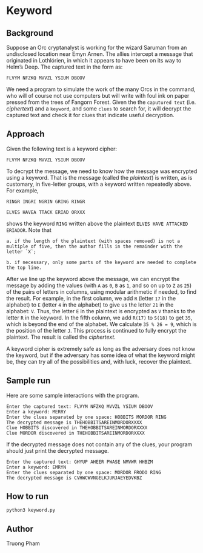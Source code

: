 # Keyword

## Background

Suppose an Orc cryptanalyst is working for the wizard Saruman from an undisclosed location near Emyn Arnen. The allies intercept a message that originated in Lothlórien, in which it appears to have been on its way to Helm’s Deep. The captured text in the form as:

`FLVYM NFZKQ MVVZL YSIUM DBOOV`

We need a program to simulate the work of the many Orcs in the command, who will of course not use computers but will write with foul ink on paper pressed from the trees of Fangorn Forest. Given the the `caputured text` (i.e. *ciphertext*) and a `keyword`, and some `clues` to search for, it will decrypt the captured text and check it for clues that indicate useful decryption.

## Approach

Given the following text is a keyword cipher:

`FLVYM NFZKQ MVVZL YSIUM DBOOV`

To decrypt the message, we need to know how the message was encrypted using a keyword. That is the message (called the *plaintext*) is written, as is customary, in five-letter groups, with a keyword written repeatedly above. For example,

`RINGR INGRI NGRIN GRING RINGR`

`ELVES HAVEA TTACK ERIAD ORXXX`

shows the keyword `RING` written above the plaintext `ELVES HAVE ATTACKED ERIADOR`. Note that

    a. if the length of the plaintext (with spaces removed) is not a multiple of five, then the author fills in the remainder with the letter `X`;

    b. if necessary, only some parts of the keyword are needed to complete the top line.

After we line up the keyword above the message, we can encrypt the message by adding the values (with `A` as `0`, `B` as `1`, and so on up to `Z` as `25`) of the pairs of letters in columns, using modular arithmetic if needed, to find the result. For example, in the first column, we add `R` (letter `17` in the alphabet) to `E` (letter `4` in the alphabet) to give us the letter `21` in the alphabet: `V`. Thus, the letter `E` in the plaintext is encrypted as `V` thanks to the letter `R` in the keyword. In the fifth column, we add `R(17)` to `S(18)` to get `35`, which is beyond the end of the alphabet. We calculate `35 % 26 = 9`, which is the position of the letter `J`. This process is continued to fully encrypt the plaintext. The result is called the *ciphertext*.

A keyword cipher is extremely safe as long as the adversary does not know the keyword, but if the adversary has some idea of what the keyword might be, they can try all of the possibilities and, with luck, recover the plaintext.

## Sample run

Here are some sample interactions with the program.

```
Enter the captured text: FLVYM NFZKQ MVVZL YSIUM DBOOV
Enter a keyword: MERRY
Enter the clues separated by one space: HOBBITS MORDOR RING
The decrypted message is THEHOBBITSAREINMORDORXXXX
Clue HOBBITS discovered in THEHOBBITSAREINMORDORXXXX
Clue MORDOR discovered in THEHOBBITSAREINMORDORXXXX
```

If the decrypted message does not contain any of the clues, your program should just print the decrypted message.

```
Enter the captured text: GHYUP AHEER PWASE NMVWR HHBZM
Enter a keyword: EMRYN
Enter the clues separated by one space: MORDOR FRODO RING
The decrypted message is CVHWCWVNGELKJURJAEYEDVKBZ
```

## How to run
```
python3 keyword.py
```

## Author

Truong Pham



